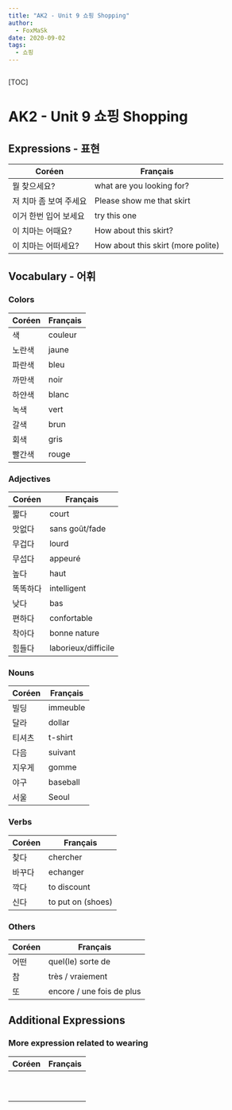 ```yaml
---
title: "AK2 - Unit 9 쇼핑 Shopping"
author:
  - FoxMaSk
date: 2020-09-02
tags: 
  - 쇼핑
---
```


```toc
```

[TOC]

# AK2 - Unit 9 쇼핑 Shopping

## Expressions - 표현

| Coréen | Français |
| ------ | -------- |
| 뭘 찾으세요?       | what are you looking for? |
| 저 치마 좀 보여 주세요       | Please show me that skirt         |
| 이거 한번 입어 보세요  | try this one |
| 이 치마는 어때요?| How about this skirt?         |
| 이 치마는 어떠세요?| How about this skirt (more polite) |
	
## Vocabulary - 어휘

### Colors

| Coréen | Français |
| ------ | -------- |
|  색      |  couleur        |
|  노란색      |  jaune  |
|  파란색      |  bleu        |
|  까만색      |  noir        |
|  하얀색      |  blanc        |
|  녹색      |  vert        |
|  갈색      |  brun        |
|  회색      |  gris        |
|  빨간색      |  rouge        |

### Adjectives

| Coréen | Français |
| ------ | -------- |
| 짧다       |  court        |
| 맛없다       |  sans goût/fade        |
| 무겁다       |  lourd        |
| 무섭다       |  appeuré       |
| 높다       |  haut        |
| 똑똑하다       |  intelligent        |
| 낮다       |  bas |
| 편하다       |  confortable        |
| 착아다       |  bonne nature  |
| 힘들다       |  laborieux/difficile |

### Nouns

| Coréen | Français                            |
| ------ | ----------------------------------- |
| 빌딩       |  immeuble        |
| 달라       |  dollar        |
| 티셔츠       |  t-shirt        |
| 다음       |  suivant        |
| 지우게       |  gomme        |
| 야구       |  baseball        |
| 서울       |  Seoul        |

### Verbs

| Coréen | Français                            |
| ------ | ----------------------------------- |
| 찾다       | chercher       |
| 바꾸다 |        echanger        |
| 깍다      | to discount |
| 신다       | to put on (shoes)  |

### Others

| Coréen | Français                            |
| ------ | ----------------------------------- |
| 어떤       | quel(le) sorte de          |
| 참       | très / vraiement         |
| 또       | encore / une fois de plus         |

## Additional Expressions
### More expression related to wearing

| Coréen | Français                            |
| ------ | ----------------------------------- |
|        |          |
|        |          |
|        |          |
|        |          |
|        |          |
|        |          |
|        |          |
|        |          |
|        |          |
|        |          |